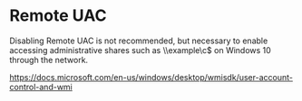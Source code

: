 ﻿Remote UAC
==========

Disabling Remote UAC is not recommended, but necessary to enable accessing administrative shares such as \\\\example\\c$ on Windows 10 through the network.

https://docs.microsoft.com/en-us/windows/desktop/wmisdk/user-account-control-and-wmi
